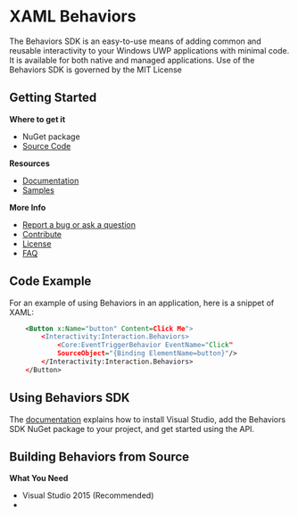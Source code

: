# **XAML Behaviors**
The Behaviors SDK is an easy-to-use means of adding common and reusable interactivity to your Windows UWP applications with minimal code. It is available for both native and managed applications. Use of the Behaviors SDK is governed by the MIT License

Getting Started
-------------------
 **Where to get it**

 - NuGet package
 - [Source Code](https://github.com/Microsoft/XamlBehaviors)

**Resources**

 - [Documentation](https://github.com/Microsoft/XamlBehaviors/wiki)
 - [Samples](/samples)

**More Info**

 - [Report a bug or ask a question](https://github.com/Microsoft/XamlBehaviors/issues)
 - [Contribute](https://github.com/Microsoft/XamlBehaviors/blob/master/CONTRIBUTING.md)
 - [License](http://opensource.org/licenses/MIT)
 - [FAQ](https://github.com/Microsoft/XamlBehaviors/blob/master/FAQ.md)

Code Example
------------
For an example of using Behaviors in an application, here is a snippet of XAML:
```xml
    <Button x:Name="button" Content=Click Me">
	    <Interactivity:Interaction.Behaviors>
		    <Core:EventTriggerBehavior EventName="Click"
		    SourceObject="{Binding ElementName=button}"/>
	    </Interactivity:Interaction.Behaviors>
    </Button>
```
Using Behaviors SDK
-------------------
The [documentation](https://github.com/Microsoft/XamlBehaviors/wiki) explains how to install Visual Studio, add the Behaviors SDK NuGet package to your project, and get started using the API.

Building Behaviors from Source
------------------------------
**What You Need**

 - Visual Studio 2015 (Recommended)
 - 
